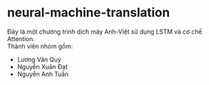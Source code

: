# neural-machine-translation
Đây là một chương trình dịch máy Anh-Việt sử dụng LSTM và cơ chế Attention.<br>
Thành viên nhóm gồm:<br>
- Lương Văn Quý<br>
- Nguyễn Xuân Đạt<br>
- Nguyễn Anh Tuấn
